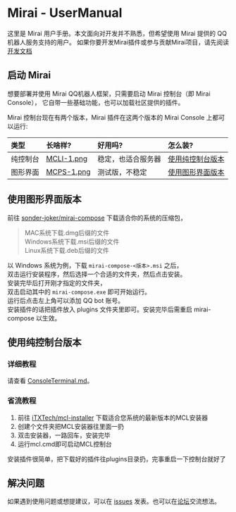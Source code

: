 # Mirai - UserManual

这里是 Mirai 用户手册。本文面向对开发并不熟悉，但希望使用 Mirai 提供的 QQ 机器人服务支持的用户。
如果你要开发Mirai插件或参与贡献Mirai项目，请先阅读 [开发文档](README.md)  

## 启动 Mirai

想要部署并使用 Mirai QQ机器人框架，只需要启动 Mirai 控制台（即 Mirai Console），
它自带一些基础功能，也可以加载社区提供的插件。

Mirai 控制台现在有两个版本，Mirai 插件在这两个版本的 Mirai Console 上都可以运行:

[MCLI-1.png]: .UserManual_images/MCLI-1.png

[MCPS-1.png]: .UserManual_images/MCPS-1.png

| 类型   | 长啥样?         | 好用吗?      | 怎么装?                  |
|:-----|:-------------|:----------|:----------------------|
| 纯控制台 | [MCLI-1.png] | 稳定，也适合服务器 | [使用纯控制台版本](#使用纯控制台版本) |
| 图形界面 | [MCPS-1.png] | 测试版，不稳定   | [使用图形界面版本](#使用图形界面版本) |

## 使用图形界面版本

前往 [sonder-joker/mirai-compose](https://github.com/sonder-joker/mirai-compose/releases)
下载适合你的系统的压缩包，  
>  MAC系统下载.dmg后缀的文件  
>  Windows系统下载.msi后缀的文件  
>  Linux系统下载.deb后缀的文件  

以 Windows 系统为例，下载 `mirai-compose-<版本>.msi` 之后，  
双击运行安装程序，然后选择一个合适的文件夹，然后点击安装。  
安装完毕后打开刚才指定的文件夹，  
双击启动其中的 `mirai-compose.exe` 即可开始运行。  
运行后点击左上角可以添加 QQ bot 账号。  
安装插件的话把插件放入 plugins 文件夹里即可。安装完毕后需重启 mirai-compose 以生效。

## 使用纯控制台版本

### 详细教程

请查看 [ConsoleTerminal.md](ConsoleTerminal.md)。

### 省流教程

1. 前往 [iTXTech/mcl-installer](https://github.com/iTXTech/mcl-installer/releases) 下载适合您系统的最新版本的MCL安装器
2. 创建个文件夹把MCL安装器往里面一扔
3. 双击安装器，一路回车，安装完毕
4. 运行mcl.cmd即可启动MCL控制台

安装插件很简单，把下载好的插件往plugins目录扔，完事重启一下控制台就好了  

## 解决问题

如果遇到使用问题或想提建议，可以在 [issues](https://github.com/mamoe/mirai/issues)
发表。也可以在[论坛](https://mirai.mamoe.net/)交流想法。

